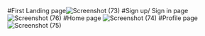 #First Landing page![Screenshot (73)](https://user-images.githubusercontent.com/97639152/224950809-4c0559df-1731-4100-b934-f6872c07e0dd.png)
#Sign up/ Sign in page
![Screenshot (76)](https://user-images.githubusercontent.com/97639152/224950985-5f9be553-6e85-4dcd-995d-6806bf72fadf.png)
#Home page
![Screenshot (74)](https://user-images.githubusercontent.com/97639152/224951086-356ff464-f3c9-4920-8712-e87f30ce61bc.png)
#Profile page
![Screenshot (75)](https://user-images.githubusercontent.com/97639152/224951127-78d5acb1-5ace-4d05-9fb5-1ed738ceedf4.png)
